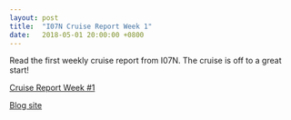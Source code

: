 ```yaml
---
layout: post
title:  "I07N Cruise Report Week 1"
date:   2018-05-01 20:00:00 +0800
---
```

<style>
img + em {
 text-align: justify;
 display: block;
 padding-left: 2em;
 padding-right: 2em;
}
</style>
Read the first weekly cruise report from I07N. The cruise is off to a great start! 

[Cruise Report Week #1](https://usgoship.ucsd.edu/files/reports/2018_i07n/Week1_29apr2018.pdf)

[Blog site](http://i07n.wordpress.com/blog/)

<!--more-->
